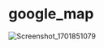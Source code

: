 # google_map

![Screenshot_1701851079](https://github.com/rafsanopi/google_map/assets/45880457/29f11bdd-e1be-47e6-bb28-9697d19d2c70)

